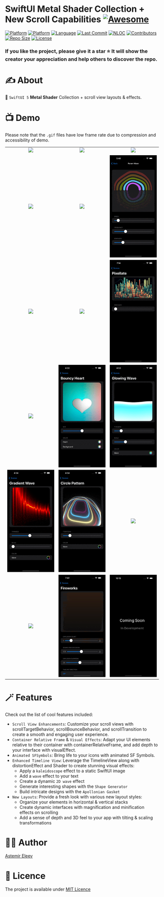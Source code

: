 # SwiftUI Metal Shader Collection + New Scroll Capabilities [![Awesome](https://cdn.rawgit.com/sindresorhus/awesome/d7305f38d29fed78fa85652e3a63e154dd8e8829/media/badge.svg)](https://github.com/sindresorhus/awesome)

[![Platform](https://img.shields.io/badge/platform-iOS_17-yellow.svg)]()
[![Platform](https://img.shields.io/badge/platform-iPadOS_17-darkyellow.svg)]()
[![Language](https://img.shields.io/badge/language-Swift_5.9-orange.svg)]()
[![Last Commit](https://img.shields.io/github/last-commit/eleev/swiftui-new-metal-shaders)]()
[![NLOC](https://img.shields.io/tokei/lines/github/eleev/swiftui-new-metal-shaders)]()
[![Contributors](https://img.shields.io/github/contributors/eleev/swiftui-new-metal-shaders)]()
[![Repo Size](https://img.shields.io/github/repo-size/eleev/swiftui-new-metal-shaders)]()
[![License](https://img.shields.io/badge/license-MIT-blue.svg)]()

<!-- ![](cover.png) -->

### If you like the project, please give it a star ⭐ It will show the creator your appreciation and help others to discover the repo.

# ✍️ About
🔮 `SwiftUI 5` **Metal Shader** Collection + scroll view layouts & effects.

# 📺 Demo
Please note that the `.gif` files have low frame rate due to compression and accessibility of demo.

|  |  |  |
:-------------------------:|:-------------------------:|:-------------------------:
![](Assets/1.gif) | ![](Assets/2.gif) | ![](Assets/3.gif)
![](Assets/4.gif) | ![](Assets/5.gif) | ![](Assets/6.gif)
![](Assets/7.gif) | ![](Assets/8.gif) | ![](Assets/9.gif)
![](Assets/10.gif) | ![](Assets/11.gif) | ![](Assets/12.gif)
![](Assets/13.gif) | ![](Assets/14.gif) | ![](Assets/15.gif)
![](Assets/16.gif) | ![](Assets/17.gif) | ![](Assets/placeholder.jpeg)

# 🪄 Features
Check out the list of cool features included:
- `Scroll View Enhancements`: Customize your scroll views with scrollTargetBehavior, scrollBounceBehavior, and scrollTransition to create a smooth and engaging user experience.
- `Container Relative Frame` & `Visual Effects`: Adapt your UI elements relative to their container with containerRelativeFrame, and add depth to your interface with visualEffect.
- `Animated SFSymbols`: Bring life to your icons with animated SF Symbols.
- `Enhanced Timeline View`: Leverage the TimelineView along with distortionEffect and Shader to create stunning visual effects:
    - Apply a `kaleidoscope` effect to a static SwiftUI image
    - Add a `wave` effect to your text
    - Create a dynamic `2D wave` effect
    - Generate interesting shapes with the `Shape Generator`
    - Build intricate designs with the `Apollonian Gasket`
- `New Layouts`: Provide a fresh look with various new layout styles:
    - Organize your elements in horizontal & vertical stacks
    - Create dynamic interfaces with magnification and minification effects on scrolling
    - Add a sense of depth and 3D feel to your app with tilting & scaling transformations

# 👨‍💻 Author 
[Astemir Eleev](https://github.com/eleev)

# 🔖 Licence 
The project is available under [MIT Licence](https://github.com/eleev/swiftui-new-metal-shaders/blob/master/LICENSE)
